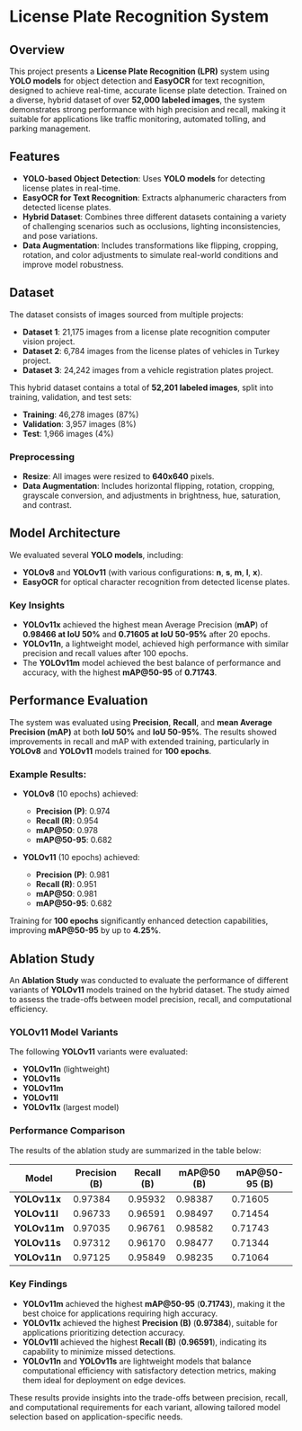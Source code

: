 # **License Plate Recognition System**

## **Overview**
This project presents a **License Plate Recognition (LPR)** system using **YOLO models** for object detection and **EasyOCR** for text recognition, designed to achieve real-time, accurate license plate detection. Trained on a diverse, hybrid dataset of over **52,000 labeled images**, the system demonstrates strong performance with high precision and recall, making it suitable for applications like traffic monitoring, automated tolling, and parking management.

## **Features**
- **YOLO-based Object Detection**: Uses **YOLO models** for detecting license plates in real-time.
- **EasyOCR for Text Recognition**: Extracts alphanumeric characters from detected license plates.
- **Hybrid Dataset**: Combines three different datasets containing a variety of challenging scenarios such as occlusions, lighting inconsistencies, and pose variations.
- **Data Augmentation**: Includes transformations like flipping, cropping, rotation, and color adjustments to simulate real-world conditions and improve model robustness.

## **Dataset**
The dataset consists of images sourced from multiple projects:
- **Dataset 1**: 21,175 images from a license plate recognition computer vision project.
- **Dataset 2**: 6,784 images from the license plates of vehicles in Turkey project.
- **Dataset 3**: 24,242 images from a vehicle registration plates project.

This hybrid dataset contains a total of **52,201 labeled images**, split into training, validation, and test sets:
- **Training**: 46,278 images (87%)
- **Validation**: 3,957 images (8%)
- **Test**: 1,966 images (4%)

### **Preprocessing**
- **Resize**: All images were resized to **640x640** pixels.
- **Data Augmentation**: Includes horizontal flipping, rotation, cropping, grayscale conversion, and adjustments in brightness, hue, saturation, and contrast.

## **Model Architecture**
We evaluated several **YOLO models**, including:
- **YOLOv8** and **YOLOv11** (with various configurations: **n**, **s**, **m**, **l**, **x**).
- **EasyOCR** for optical character recognition from detected license plates.

### **Key Insights**
- **YOLOv11x** achieved the highest mean Average Precision (**mAP**) of **0.98466 at IoU 50%** and **0.71605 at IoU 50-95%** after 20 epochs.
- **YOLOv11n**, a lightweight model, achieved high performance with similar precision and recall values after 100 epochs.
- The **YOLOv11m** model achieved the best balance of performance and accuracy, with the highest **mAP@50-95** of **0.71743**.

## **Performance Evaluation**
The system was evaluated using **Precision**, **Recall**, and **mean Average Precision (mAP)** at both **IoU 50%** and **IoU 50-95%**. The results showed improvements in recall and mAP with extended training, particularly in **YOLOv8** and **YOLOv11** models trained for **100 epochs**.

### **Example Results:**
- **YOLOv8** (10 epochs) achieved:
  - **Precision (P)**: 0.974
  - **Recall (R)**: 0.954
  - **mAP@50**: 0.978
  - **mAP@50-95**: 0.682

- **YOLOv11** (10 epochs) achieved:
  - **Precision (P)**: 0.981
  - **Recall (R)**: 0.951
  - **mAP@50**: 0.981
  - **mAP@50-95**: 0.682

Training for **100 epochs** significantly enhanced detection capabilities, improving **mAP@50-95** by up to **4.25%**.

## **Ablation Study**
An **Ablation Study** was conducted to evaluate the performance of different variants of **YOLOv11** models trained on the hybrid dataset. The study aimed to assess the trade-offs between model precision, recall, and computational efficiency.

### **YOLOv11 Model Variants**
The following **YOLOv11** variants were evaluated:
- **YOLOv11n** (lightweight)
- **YOLOv11s**
- **YOLOv11m**
- **YOLOv11l**
- **YOLOv11x** (largest model)

### **Performance Comparison**

The results of the ablation study are summarized in the table below:

| **Model**     | **Precision (B)** | **Recall (B)** | **mAP@50 (B)** | **mAP@50-95 (B)** |
|---------------|-------------------|----------------|----------------|-------------------|
| **YOLOv11x**  | 0.97384           | 0.95932        | 0.98387        | 0.71605           |
| **YOLOv11l**  | 0.96733           | 0.96591        | 0.98497        | 0.71454           |
| **YOLOv11m**  | 0.97035           | 0.96761        | 0.98582        | 0.71743           |
| **YOLOv11s**  | 0.97312           | 0.96170        | 0.98477        | 0.71344           |
| **YOLOv11n**  | 0.97125           | 0.95849        | 0.98235        | 0.71064           |

### **Key Findings**
- **YOLOv11m** achieved the highest **mAP@50-95** (**0.71743**), making it the best choice for applications requiring high accuracy.
- **YOLOv11x** achieved the highest **Precision (B)** (**0.97384**), suitable for applications prioritizing detection accuracy.
- **YOLOv11l** achieved the highest **Recall (B)** (**0.96591**), indicating its capability to minimize missed detections.
- **YOLOv11n** and **YOLOv11s** are lightweight models that balance computational efficiency with satisfactory detection metrics, making them ideal for deployment on edge devices.

These results provide insights into the trade-offs between precision, recall, and computational requirements for each variant, allowing tailored model selection based on application-specific needs.
